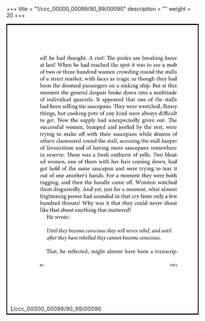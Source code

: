 +++
title = "1/ccc_00000_00099/90_99/00090"
description = ""
weight = 20
+++

<table style="border:2px solid black;max-width:800px;max-height:800px;" 
><tr><td>
<img class="center-fit-jpg"
src="/jpg_/out_jpg_1984__090.jpg">
1/ccc_00000_00099/90_99/00090
</img></td></tr></table>
